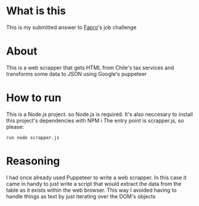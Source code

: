 # What is this
This is my submitted answer to [Fapro](https://fapro.app/ "Fapro's homepage")'s job challenge

# About
This is a web scrapper that gets HTML from Chile's tax services and transforms some data to JSON  using Google's puppeteer

# How to run
This is a Node.js project. so Node.js is required.
It's also neccesary to install this project's dependencies with NPM i
The entry point is scrapper.js, so please:
```
run node scrapper.js
```

# Reasoning
I had once already used Puppeteer to write a web scrapper.
In this case it came in handy to just write a script that would extract the data from the table as it exists within the web browser.
This way I avoided having to handle things as text by just iterating over the DOM's objects